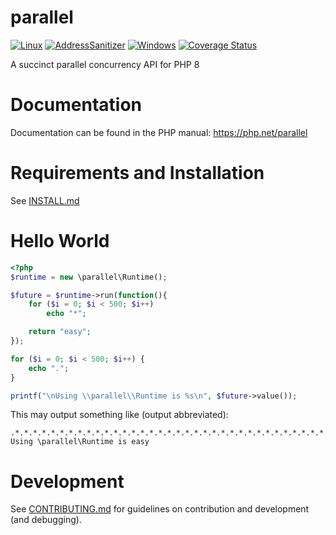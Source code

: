 parallel
========

[![Linux](https://github.com/krakjoe/parallel/actions/workflows/linux.yml/badge.svg)](https://github.com/krakjoe/parallel/actions/workflows/linux.yml)
[![AddressSanitizer](https://github.com/krakjoe/parallel/actions/workflows/asan.yml/badge.svg)](https://github.com/krakjoe/parallel/actions/workflows/asan.yml)
[![Windows](https://github.com/krakjoe/parallel/actions/workflows/windows.yml/badge.svg)](https://github.com/krakjoe/parallel/actions/workflows/windows.yml)
[![Coverage Status](https://coveralls.io/repos/github/krakjoe/parallel/badge.svg?branch=develop)](https://coveralls.io/github/krakjoe/parallel)

A succinct parallel concurrency API for PHP 8

Documentation
=============

Documentation can be found in the PHP manual: https://php.net/parallel

Requirements and Installation
=============================

See [INSTALL.md](INSTALL.md)

Hello World
===========

```php
<?php
$runtime = new \parallel\Runtime();

$future = $runtime->run(function(){
    for ($i = 0; $i < 500; $i++)
        echo "*";

    return "easy";
});

for ($i = 0; $i < 500; $i++) {
    echo ".";
}

printf("\nUsing \\parallel\\Runtime is %s\n", $future->value());
```

This may output something like (output abbreviated):

```
.*.*.*.*.*.*.*.*.*.*.*.*.*.*.*.*.*.*.*.*.*.*.*.*.*.*.*.*.*.*.*.*.*.*.*.*.*.*.*.*.*.*.*.*.*.*.*.*.*.*.*.*.*
Using \parallel\Runtime is easy
```

Development
===========

See [CONTRIBUTING.md](CONTRIBUTING.md) for guidelines on contribution and development (and debugging).
